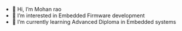 - 👋 Hi, I’m Mohan rao
- 👀 I’m interested in Embedded Firmware development
- 🌱 I’m currently learning Advanced Diploma in Embedded systems

<!---
mohan18794/mohan18794 is a ✨ special ✨ repository because its `README.md` (this file) appears on your GitHub profile.
You can click the Preview link to take a look at your changes.
--->
